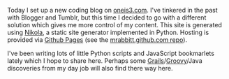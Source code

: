 <!-- 
.. title: oneis3.com
.. slug: oneis3com
.. date: 2013/01/12 23:26:58
.. tags: Github, Nikola
.. link: 
.. description: 
-->

Today I set up a new coding blog on [oneis3.com](http://oneis3.com).  I've tinkered in the past with Blogger and Tumblr, but this time I decided to go with a different solution which gives me more control of my content.  This site is generated using [Nikola](http://nikola.ralsina.com.ar), a static site generator implemented in Python.  Hosting is provided via [Github Pages](http://pages.github.com) (see the [mrabbitt.github.com repo](https://github.com/mrabbitt/mrabbitt.github.com)).

I've been writing lots of little Python scripts and JavaScript bookmarlets lately which I hope to share here.  Perhaps some [Grails](http://grails.org)/[Groovy](http://groovy.codehaus.org)/Java discoveries from my day job will also find there way here.
